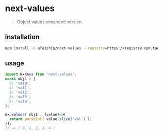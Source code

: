 # next-values
> Object values enhanced version.

## installation
```bash
npm install -S afeiship/next-values --registry=https://registry.npm.taobao.org
```

## usage
```js
import NxKeys from 'next-values';
const obj1 = {
  0: 'val0',
  1: 'val1',
  2: 'val2',
  3: 'val3',
  4: 'val4',
};

nx.values( obj1 , (value)=>{
  return parseInt( value.slice('val') );
});
// => [ 0, 1, 2, 3, 4 ]
```
